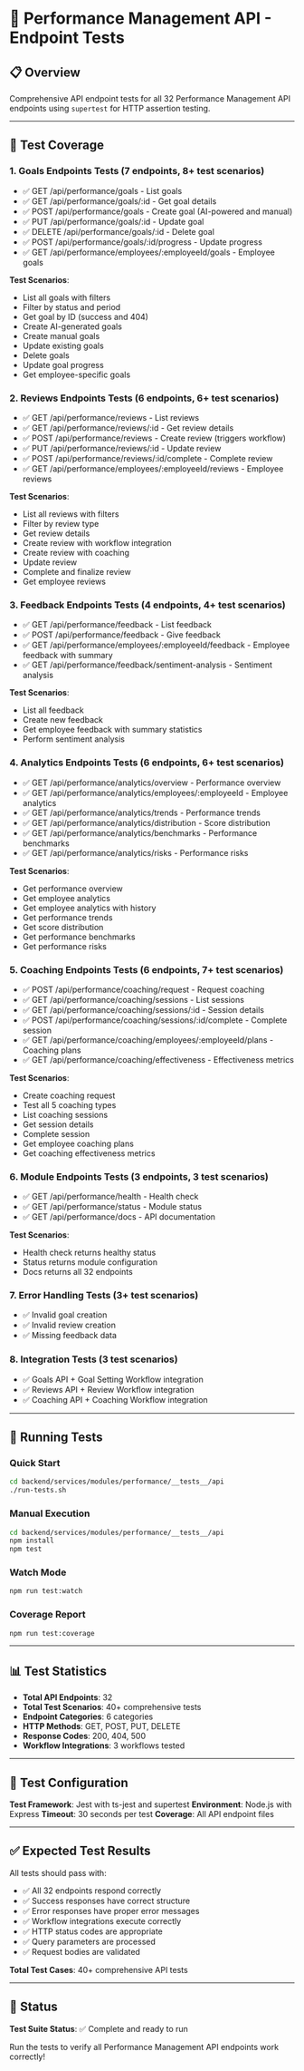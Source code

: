 # 🧪 Performance Management API - Endpoint Tests

## 📋 **Overview**

Comprehensive API endpoint tests for all 32 Performance Management API endpoints using `supertest` for HTTP assertion testing.

---

## 🎯 **Test Coverage**

### **1. Goals Endpoints Tests** (7 endpoints, 8+ test scenarios)
- ✅ GET /api/performance/goals - List goals
- ✅ GET /api/performance/goals/:id - Get goal details
- ✅ POST /api/performance/goals - Create goal (AI-powered and manual)
- ✅ PUT /api/performance/goals/:id - Update goal
- ✅ DELETE /api/performance/goals/:id - Delete goal
- ✅ POST /api/performance/goals/:id/progress - Update progress
- ✅ GET /api/performance/employees/:employeeId/goals - Employee goals

**Test Scenarios**:
- List all goals with filters
- Filter by status and period
- Get goal by ID (success and 404)
- Create AI-generated goals
- Create manual goals
- Update existing goals
- Delete goals
- Update goal progress
- Get employee-specific goals

### **2. Reviews Endpoints Tests** (6 endpoints, 6+ test scenarios)
- ✅ GET /api/performance/reviews - List reviews
- ✅ GET /api/performance/reviews/:id - Get review details
- ✅ POST /api/performance/reviews - Create review (triggers workflow)
- ✅ PUT /api/performance/reviews/:id - Update review
- ✅ POST /api/performance/reviews/:id/complete - Complete review
- ✅ GET /api/performance/employees/:employeeId/reviews - Employee reviews

**Test Scenarios**:
- List all reviews with filters
- Filter by review type
- Get review details
- Create review with workflow integration
- Create review with coaching
- Update review
- Complete and finalize review
- Get employee reviews

### **3. Feedback Endpoints Tests** (4 endpoints, 4+ test scenarios)
- ✅ GET /api/performance/feedback - List feedback
- ✅ POST /api/performance/feedback - Give feedback
- ✅ GET /api/performance/employees/:employeeId/feedback - Employee feedback with summary
- ✅ GET /api/performance/feedback/sentiment-analysis - Sentiment analysis

**Test Scenarios**:
- List all feedback
- Create new feedback
- Get employee feedback with summary statistics
- Perform sentiment analysis

### **4. Analytics Endpoints Tests** (6 endpoints, 6+ test scenarios)
- ✅ GET /api/performance/analytics/overview - Performance overview
- ✅ GET /api/performance/analytics/employees/:employeeId - Employee analytics
- ✅ GET /api/performance/analytics/trends - Performance trends
- ✅ GET /api/performance/analytics/distribution - Score distribution
- ✅ GET /api/performance/analytics/benchmarks - Performance benchmarks
- ✅ GET /api/performance/analytics/risks - Performance risks

**Test Scenarios**:
- Get performance overview
- Get employee analytics
- Get employee analytics with history
- Get performance trends
- Get score distribution
- Get performance benchmarks
- Get performance risks

### **5. Coaching Endpoints Tests** (6 endpoints, 7+ test scenarios)
- ✅ POST /api/performance/coaching/request - Request coaching
- ✅ GET /api/performance/coaching/sessions - List sessions
- ✅ GET /api/performance/coaching/sessions/:id - Session details
- ✅ POST /api/performance/coaching/sessions/:id/complete - Complete session
- ✅ GET /api/performance/coaching/employees/:employeeId/plans - Coaching plans
- ✅ GET /api/performance/coaching/effectiveness - Effectiveness metrics

**Test Scenarios**:
- Create coaching request
- Test all 5 coaching types
- List coaching sessions
- Get session details
- Complete session
- Get employee coaching plans
- Get coaching effectiveness metrics

### **6. Module Endpoints Tests** (3 endpoints, 3 test scenarios)
- ✅ GET /api/performance/health - Health check
- ✅ GET /api/performance/status - Module status
- ✅ GET /api/performance/docs - API documentation

**Test Scenarios**:
- Health check returns healthy status
- Status returns module configuration
- Docs returns all 32 endpoints

### **7. Error Handling Tests** (3+ test scenarios)
- ✅ Invalid goal creation
- ✅ Invalid review creation
- ✅ Missing feedback data

### **8. Integration Tests** (3 test scenarios)
- ✅ Goals API + Goal Setting Workflow integration
- ✅ Reviews API + Review Workflow integration
- ✅ Coaching API + Coaching Workflow integration

---

## 🚀 **Running Tests**

### **Quick Start**
```bash
cd backend/services/modules/performance/__tests__/api
./run-tests.sh
```

### **Manual Execution**
```bash
cd backend/services/modules/performance/__tests__/api
npm install
npm test
```

### **Watch Mode**
```bash
npm run test:watch
```

### **Coverage Report**
```bash
npm run test:coverage
```

---

## 📊 **Test Statistics**

- **Total API Endpoints**: 32
- **Total Test Scenarios**: 40+ comprehensive tests
- **Endpoint Categories**: 6 categories
- **HTTP Methods**: GET, POST, PUT, DELETE
- **Response Codes**: 200, 404, 500
- **Workflow Integrations**: 3 workflows tested

---

## 🔧 **Test Configuration**

**Test Framework**: Jest with ts-jest and supertest
**Environment**: Node.js with Express
**Timeout**: 30 seconds per test
**Coverage**: All API endpoint files

---

## ✅ **Expected Test Results**

All tests should pass with:
- ✅ All 32 endpoints respond correctly
- ✅ Success responses have correct structure
- ✅ Error responses have proper error messages
- ✅ Workflow integrations execute correctly
- ✅ HTTP status codes are appropriate
- ✅ Query parameters are processed
- ✅ Request bodies are validated

**Total Test Cases**: 40+ comprehensive API tests

---

## 🎉 **Status**

**Test Suite Status**: ✅ Complete and ready to run

Run the tests to verify all Performance Management API endpoints work correctly!

